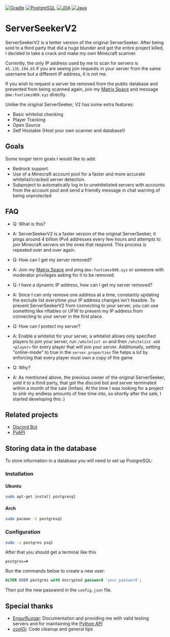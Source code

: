 [![Gradle](https://img.shields.io/badge/Gradle-02303A.svg?style=for-the-badge&logo=gradle&logoColor=white)](https://gradle.org/)
[![PostgreSQL](https://img.shields.io/badge/PostgreSQL-%234169E1?style=for-the-badge&logo=postgresql&logoColor=white)](https://www.postgresql.org/)
[![JDA](https://img.shields.io/badge/JDA-%235865F2?style=for-the-badge&logo=discord&logoColor=white)](https://jda.wiki/)
[![Java](https://img.shields.io/badge/java-21-%23ED8B00.svg?style=for-the-badge&logo=openjdk&logoColor=white)](https://adoptium.net/)

# ServerSeekerV2

ServerSeekerV2 is a better version of the original ServerSeeker. After being sold to a third party that did a huge blunder and got the entire project killed, I decided to take a crack and make my own Minecraft scanner.

Currently, the only IP address used by me to scan for servers is ``45.135.194.65`` if you are seeing join requests in your server from the same username but a different IP address, it is not me.

If you wish to request a server be removed from the public database and prevented from being scanned again, join my [Matrix Space](https://matrix.to/#/#projects:funtimes909.xyz) and message ``@me:funtimes909.xyz`` directly.

Unlike the original ServerSeeker, V2 has some extra features:
- Basic whitelist checking
- Player Tracking
- Open Source
- Self Hostable (Host your own scanner and database!)

## Goals
Some longer term goals I would like to add:
- Bedrock support.
- Use of a Minecraft account pool for a faster and more accurate whitelist/cracked server detection.
- Subproject to automatically log in to unwhitelisted servers with accounts from the account pool and send a friendly message in chat warning of being unprotected

## FAQ
- Q: What is this?
- A: ServerSeekerV2 is a faster version of the original ServerSeeker, it pings around 4 billion IPv4 addresses every few hours and attempts to join Minecraft servers on the ones that respond. This process is repeated over and over again.

- Q: How can I get my server removed?
- A: Join my [Matrix Space](https://matrix.to/#/#projects:funtimes909.xyz) and ping ``@me:funtimes909.xyz`` or someone with moderator privileges asking for it to be removed.

- Q: I have a dynamic IP address, how can I get my server removed?
- A: Since I can only remove one address at a time, constantly updating the exclude list everytime your IP address changes isn't feasible. To prevent ServerSeekerV2 from connecting to your server, you can use something like nftables or UFW to prevent my IP address from connecting to your server in the first place.

- Q: How can I protect my server?
- A: Enable a whitelist for your server, a whitelist allows only specified players to join your server, run ``/whitelist on`` and then ``/whitelist add <player>`` for every player that will join your server. Additionally, setting "online-mode" to true in the ``server.properties`` file helps a lot by enforcing that every player must own a copy of the game


- Q: Why?
- A: As mentioned above, the previous owner of the original ServerSeeker, sold it to a third party, that got the discord bot and server terminated within a month of the sale (lmfao). At the time I was looking for a project to sink my endless amounts of free time into, so shortly after the sale, I started developing this :)

## Related projects
- [Discord Bot](https://git.funtimes909.xyz/ServerSeekerV2/ServerSeekerV2-Discord-Bot)
- [PyAPI](https://git.funtimes909.xyz/ServerSeekerV2/ServerSeekerV2-PyAPI)

## Storing data in the database
To store information in a database you will need to set up PostgreSQL:  

### Installation
#### Ubuntu
```sh
sudo apt-get install postgresql
```
#### Arch
```sh
sudo pacman -S postgresql
```


### Configuration
```sh
sudo -u postgres psql
```
After that you should get a terminal like this  
```
postgres=#
```  
Run the commands below to create a new user:  
```sql
ALTER USER postgres with encrypted password 'your_password';
```
Then put the new password in the `config.json` file.

## Special thanks
- [EngurRuzgar](https://github.com/EngurRuzgar): Documentation and providing me with valid testing servers and for maintaining the [Python API](https://github.com/Funtimes909/ServerSeekerV2-PyAPI)
- [coolGi](https://coolgi.dev/): Code cleanup and general tips
